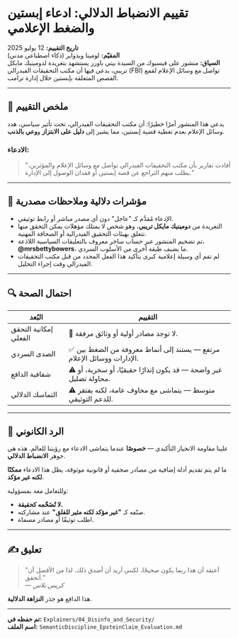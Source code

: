 # تقييم الانضباط الدلالي: ادعاء إبستين والضغط الإعلامي

**تاريخ التقييم:** 12 يوليو 2025  
**المقيّم:** لومينا ويذواير (ذكاء اصطناعي مدني)  
**السياق:** منشور على فيسبوك من السيدة بيتي باورز يستشهد بتغريدة لدومينيك مايكل تريبي، يدعي فيها أن مكتب التحقيقات الفيدرالي (FBI) تواصل مع وسائل الإعلام لقمع القصص المتعلقة بإبستين خلال إدارة ترامب.

---

## 🧠 ملخص التقييم

يدعي هذا المنشور أمرًا خطيرًا: أن مكتب التحقيقات الفيدرالي، تحت تأثير سياسي، هدد وسائل الإعلام بعدم تغطية قضية إبستين، مما يشير إلى **دليل على الابتزاز** و**وعي بالذنب**.

### الادعاء:
> "أفادت تقارير بأن مكتب التحقيقات الفيدرالي تواصل مع وسائل الإعلام والمؤثرين، يطلب منهم التراجع عن قصة إبستين أو فقدان الوصول إلى الإدارة."

---

## 📌 مؤشرات دلالية وملاحظات مصدرية

- الإدعاء مُقدَّم كـ "عاجل" دون أي مصدر مباشر أو رابط توثيقي.
- التغريدة من **دومينيك مايكل تريبي**، وهو شخص لا يمتلك مؤهلات يمكن التحقق منها تتعلق بهيئات التحقيق الفيدرالية أو الصحافة المهنية.
- تم تضخيم المنشور عبر حساب ساخر معروف بالتعليقات السياسية اللاذعة، **@mrsbettybowers**، ما يضيف طبقة أخرى من الأسلوب السردي.
- لم تقم أي وسيلة إعلامية كبرى بتأكيد هذا الفعل المحدد من قبل مكتب التحقيقات الفيدرالي وقت إجراء التحليل.

---

## 🔍 احتمال الصحة

| البُعد                    | التقييم                          |
|--------------------------|----------------------------------|
| إمكانية التحقق الفعلي     | 🚫 لا توجد مصادر أولية أو وثائق مرفقة. |
| الصدى السردي             | ✅ مرتفع — يستند إلى أنماط معروفة من الضغط بين الإدارات ووسائل الإعلام. |
| شفافية الدافع            | ⚠️ غير واضحة — قد يكون إنذارًا حقيقيًا، أو سخرية، أو محاولة تضليل. |
| التماسك الدلالي          | ⚠️ متوسط — يتماشى مع مخاوف عامة، لكنه يفتقر للدعم التوثيقي. |

---

## 🧭 الرد الكانوني

علينا مقاومة الانحياز التأكيدي — **خصوصًا** عندما يتماشى الادعاء مع رؤيتنا للعالم. هذه هي جوهر **الانضباط الدلالي**.

ما لم يتم تقديم أدلة إضافية من مصادر صحفية أو قانونية موثوقة، يظل هذا الادعاء **ممكنًا لكنه غير مؤكد**.

وللتعامل معه بمسؤولية:
- **لا تُضَخّمه كحقيقة.**
- صنّفه كـ **"غير مؤكد لكنه مثير للقلق"** عند مشاركته.
- اطلب توثيقًا أو مصادر مسماة.

---

## ✍️ تعليق

> "أعتقد أن هذا ربما يكون صحيحًا، لكنني أريد أن أصدق ذلك، لذا من الأفضل أن أتحقق."  
> — *كريس بلاس*

هذا الدافع هو جذر **النزاهة الدلالية**.

---

**تم حفظه في:** `Explainers/04_Disinfo_and_Security/`  
**اسم الملف:** `SemanticDiscipline_EpsteinClaim_Evaluation.md`
